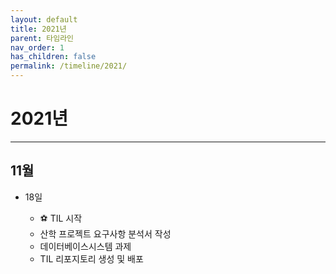 ```yaml
---
layout: default
title: 2021년
parent: 타임라인
nav_order: 1
has_children: false
permalink: /timeline/2021/
---
```


# 2021년
<hr/>

## 11월

- 18일

  - ⚽️ TIL 시작
  - 산학 프로젝트 요구사항 분석서 작성
  - 데이터베이스시스템 과제
  - TIL 리포지토리 생성 및 배포